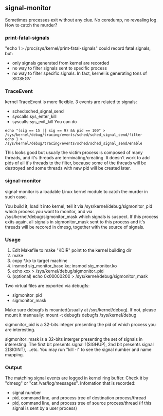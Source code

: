 signal-monitor
--------------

Sometimes processes exit without any clue. No coredump, no revealing log. How to catch the murder?

### print-fatal-signals

"echo 1 > /proc/sys/kernel/print-fatal-signals" could record fatal signals, but:
- only signals generated from kernel are recorded
- no way to filter signals sent to specific process
- no way to filter specific signals. In fact, kernel is generating tons of SIGSEGV

### TraceEvent

kernel TraceEvent is more flexible. 3 events are related to signals:
- sched:sched_signal_send
- syscalls:sys_enter_kill
- syscalls:sys_exit_kill
You can do
```
echo "(sig == 15 || sig == 9) && pid == 100" > /sys/kernel/debug/tracing/events/sched/sched_signal_send/filter
echo 1 > /sys/kernel/debug/tracing/events/sched/sched_signal_send/enable
```
This looks good but usually the victim process is composed of many threads, and it's threads are terminating/creating. It doesn't work to add pids of all it's threads to the filter, because some of the threads will be destroyed and some threads with new pid will be created later.

### signal-monitor

signal-monitor is a loadable Linux kernel module to catch the murder in such case.

You build it, load it into kernel, tell it via /sys/kernel/debug/sigmonitor_pid which process you want to monitor, and via /sys/kernel/debug/sigmonitor_mask which signals is suspect. If this process exits again, all signals in sigmonitor_mask sent to this process and it's threads will be recored in dmesg, together with the source of signals.


### Usage

1. Edit Makefile to make "KDIR" point to the kernel building dir
2. make
3. copy *.ko to target machine
4. insmod sig_monitor_base.ko; insmod sig_monitor.ko
5. echo xxx > /sys/kernel/debug/sigmonitor_pid
6. (optional) echo 0x00000200 > /sys/kernel/debug/sigmonitor_mask


Two virtual files are exported via debugfs:
- sigmonitor_pid
- sigmonitor_mask

Make sure debugfs is mounted(usually at /sys/kernel/debug). If not, please mount it mannually:
	mount -t debugfs debugfs /sys/kernel/debug

sigmonitor_pid is a 32-bits integer presenting the pid of which process you are interesting.

sigmonitor_mask is a 32-bits interger presenting the set of signals in interesting. The first bit presents signal 1(SIGHUP), 2nd bit presents signal 2(SIGINT), ...etc. You may run "kill -l" to see the signal number and name mapping.

### Output

The matching signal events are logged in kernel ring buffer. Check it by "dmesg" or "cat /var/log/messages".
Infomation that is recorded:
- signal number
- pid, command line, and process tree of destination process/thread
- pid, command line, and process tree of source process/thread (if this signal is sent by a user process)
